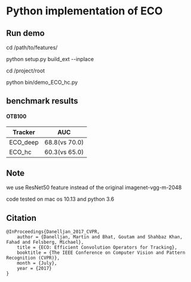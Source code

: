 # Python implementation of ECO

## Run demo
cd /path/to/features/

python setup.py build_ext --inplace

cd /project/root

python bin/demo_ECO_hc.py

## benchmark results
#### OTB100  

| Tracker           | AUC           |
| ----------------- | ------------- |
| ECO_deep          | 68.8(vs 70.0) |
| ECO_hc            | 60.3(vs 65.0) |

## Note
we use ResNet50 feature instead of the original imagenet-vgg-m-2048

code tested on mac os 10.13 and python 3.6

## Citation
	@InProceedings{Danelljan_2017_CVPR,
		author = {Danelljan, Martin and Bhat, Goutam and Shahbaz Khan, Fahad and Felsberg, Michael},
		title = {ECO: Efficient Convolution Operators for Tracking},
		booktitle = {The IEEE Conference on Computer Vision and Pattern Recognition (CVPR)},
		month = {July},
		year = {2017}
	}
